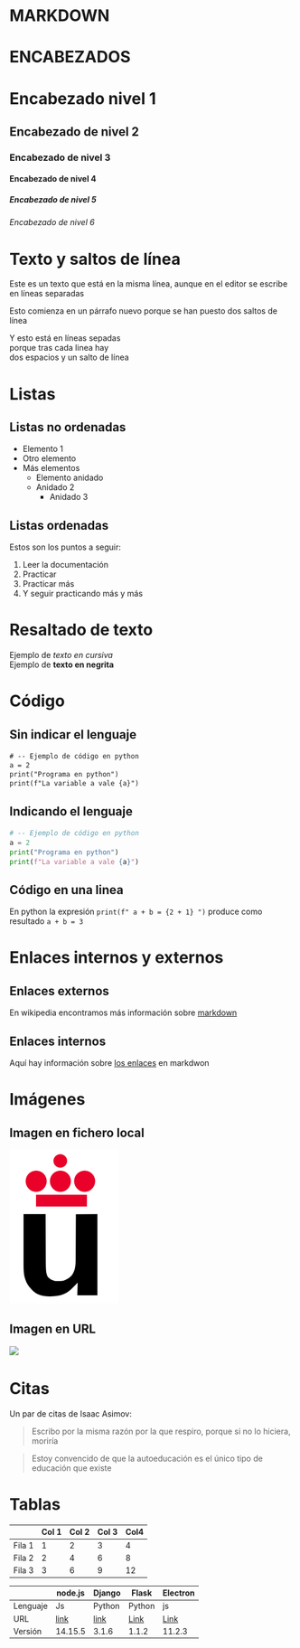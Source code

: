 # MARKDOWN

# **ENCABEZADOS**

# Encabezado nivel 1
## Encabezado de nivel 2
### Encabezado de nivel 3
#### Encabezado de nivel 4
##### Encabezado de nivel 5
###### Encabezado de nivel 6

# **Texto y saltos de línea**

Este es un texto que está en 
la misma línea, aunque en el 
editor se escribe en líneas separadas

Esto comienza en un párrafo nuevo
porque se han puesto dos saltos de línea

Y esto está en líneas sepadas  
porque tras cada linea hay  
dos espacios y un salto de línea

# **Listas**
## Listas no ordenadas

* Elemento 1
* Otro elemento
* Más elementos
  * Elemento anidado
  * Anidado 2
    * Anidado 3  

## Listas ordenadas

Estos son los puntos a seguir:

1. Leer la documentación
2. Practicar
3. Practicar más
4. Y seguir practicando más y más

# **Resaltado de texto**

Ejemplo de *texto en cursiva*  
Ejemplo de **texto en negrita**

# **Código**

## Sin indicar el lenguaje
```
# -- Ejemplo de código en python
a = 2
print("Programa en python")
print(f"La variable a vale {a}")
```

## Indicando el lenguaje
```python
# -- Ejemplo de código en python
a = 2
print("Programa en python")
print(f"La variable a vale {a}")
```
## Código en una linea

En python la expresión `print(f" a + b = {2 + 1} ")` produce como resultado `a + b = 3`

# **Enlaces internos y externos**

## Enlaces externos

En wikipedia encontramos más información sobre [markdown](https://es.wikipedia.org/wiki/Markdown)

## Enlaces internos

Aquí hay información sobre [los enlaces](#Enlaces) en markdwon

# **Imágenes**

## Imagen en fichero local
![](Logo-urjc.png)

## Imagen en URL

![](https://upload.wikimedia.org/wikipedia/commons/2/2f/CC_BY-SA_3.0.png)

# **Citas**

Un par de citas de Isaac Asimov:

> Escribo por la misma razón por la que respiro, porque si no lo hiciera, moriría

> Estoy convencido de que la autoeducación es el único tipo de educación que existe

# **Tablas**
|         | Col 1 | Col 2| Col 3| Col4 |
|---------|-------|------|------|------|
|  Fila 1 |   1   |   2  |   3  |  4   |
|  Fila 2 |   2   |   4  |   6  |  8   |
|  Fila 3 |   3   |   6  |   9  |  12  |

|          |  node.js  | Django | Flask | Electron |
|----------|-----------|--------|-------|----------|
| Lenguaje | Js        | Python | Python| js       |
| URL      | [link](https://nodejs.org/es/) | [link](https://www.djangoproject.com/)  | [Link](https://flask.palletsprojects.com/en/1.1.x/) | [Link](https://www.electronjs.org/) |
| Versión  |  14.15.5  | 3.1.6  | 1.1.2 | 11.2.3 |